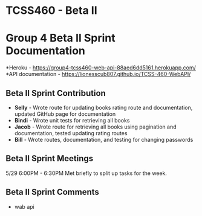 # TCSS460 - Beta II

# Group 4 Beta II Sprint Documentation

*Heroku - https://group4-tcss460-web-api-88aed6dd5161.herokuapp.com/
*API documentation - https://lionesscub807.github.io/TCSS-460-WebAPI/

## Beta II Sprint Contribution

- **Selly** - Wrote route for updating books rating route and documentation, updated GitHub page for documentation
- **Bindi** - Wrote unit tests for retrieving all books
- **Jacob** - Wrote route for retrieving all books using pagination and documentation, tested updating rating routes
- **Bill** - Wrote routes, documentation, and testing for changing passwords

## Beta II Sprint Meetings

5/29 6:00PM - 6:30PM
	Met briefly to split up tasks for the week.

## Beta II Sprint Comments

- wab api
